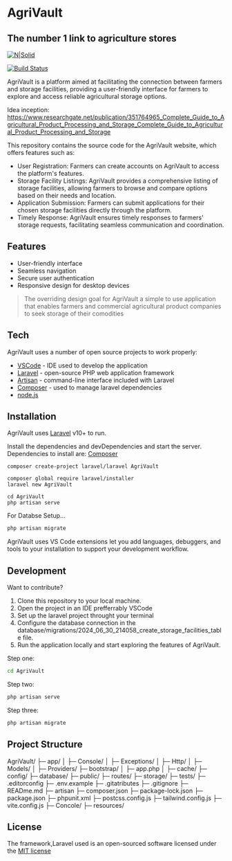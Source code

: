 # AgriVault
## The number 1 link to agriculture stores 

[![N|Solid](https://img.icons8.com/?size=100&id=lRjcvhvtR81o&format=png&color=000000)](https://laravel.com/)

[![Build Status](https://travis-ci.org/joemccann/dillinger.svg?branch=master)](https://travis-ci.org/joemccann/dillinger)

AgriVault is a platform aimed at facilitating the connection between farmers and storage facilities, providing a user-friendly interface for farmers to explore and access reliable agricultural storage options. 

Idea inception: https://www.researchgate.net/publication/351764965_Complete_Guide_to_Agricultural_Product_Processing_and_Storage_Complete_Guide_to_Agricultural_Product_Processing_and_Storage

This repository contains the source code for the AgriVault website, which offers features such as:

- User Registration: Farmers can create accounts on AgriVault to access the platform's features.
- Storage Facility Listings: AgriVault provides a comprehensive listing of storage facilities, allowing farmers to browse and compare options based on their needs and location.
- Application Submission: Farmers can submit applications for their chosen storage facilities directly through the platform.
- Timely Response: AgriVault ensures timely responses to farmers' storage requests, facilitating seamless communication and coordination.

## Features

- User-friendly interface
- Seamless navigation
- Secure user authentication
- Responsive design for desktop devices

> The overriding design goal for AgriVault
> a simple to use application that
> enables farmers and commercial 
> agricultural product companies
> to seek storage of their comodities

## Tech

AgriVault uses a number of open source projects to work properly:

- [VSCode](https://code.visualstudio.com/) - IDE used to develop the application
- [Laravel](https://laravel.com/) - open-source PHP web application framework
- [Artisan](https://laravel.com/docs/5.0/artisan) - command-line interface included with Laravel
- [Composer](https://getcomposer.org/) - used to manage laravel dependencies
- [node.js](https://nodejs.org/en/download/package-manager)

## Installation

AgriVault uses [Laravel](https://laravel.com/) v10+ to run.

Install the dependencies and devDependencies and start the server.
Dependencies to install are: 
[Composer](https://getcomposer.org/)

```
composer create-project laravel/laravel AgriVault

composer global require laravel/installer
laravel new AgriVault

cd AgriVault
php artisan serve
```

For Databse Setup...

```sh
php artisan migrate
```

AgriVault uses VS Code extensions let you add languages, debuggers, and tools to your installation to support your development workflow.


## Development

Want to contribute? 

1. Clone this repository to your local machine.
2. Open the project in an IDE prefferrably VSCode
2. Set up the laravel project throught your terminal
3. Configure the database connection in the database/migrations/2024_06_30_214058_create_storage_facilities_table file.
4. Run the application locally and start exploring the features of AgriVault.

Step one:

```sh
cd AgriVault
```

Step two:

```sh
php artisan serve
```

Step three:

```sh
php artisan migrate
```


## Project Structure
AgriVault/
├─ app/
│  ├─ Console/
│  ├─ Exceptions/
│  ├─ Http/
│  ├─ Models/
│  ├─ Providers/
├─ bootstrap/
│  ├─ app.php
│  ├─ cache/
├─ config/
├─ database/
├─ public/
├─ routes/
├─ storage/
├─ tests/
├─ .editorconfig
├─ .env.example
├─ .gitatributes
├─ .gitignore
├─ READme.md
├─ artisan
├─ composer.json
├─ package-lock.json
├─ package.json
├─ phpunit.xml
├─ postcss.config.js
├─ tailwind.config.js
├─ vite.config.js
├─ Concole/
├─ resources/


## License

The framework,Laravel used is an open-sourced software licensed under the [MIT license](https://opensource.org/license/MIT)




